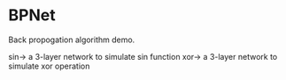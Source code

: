 BPNet
===
Back propogation algorithm demo.

sin-> a 3-layer network to simulate sin function
xor-> a 3-layer network to simulate xor operation
